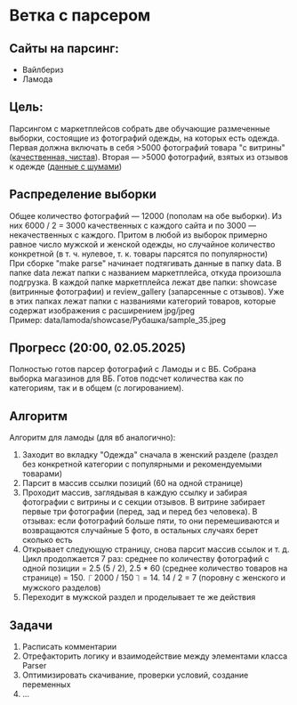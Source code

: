
# Ветка с парсером

## Сайты на парсинг:

<ul>
<li>Вайлбериз</li>
<li>Ламода</li>
</ul>

## Цель:

Парсингом с маркетплейсов собрать две обучающие размеченные выборки, состоящие из фотографий одежды, на которых есть одежда. Первая должна включать в себя >5000 фотографий товара "с витрины"([качественная, чистая](https://a.lmcdn.ru/img600x866/M/P/MP002XW1G0SE_26726427_1_v2_2x.jpg)). Вторая — >5000 фотографий, взятых из отзывов к одежде ([данные с шумами](https://a.lmcdn.ru/photoreview/?key=0b699489-c853-3c4d-7cc8-63614a3ddb69-photoreview-s3.jpeg))

## Распределение выборки

Общее количество фотографий — 12000 (пополам на обе выборки). Из них 6000 / 2 = 3000 качественных с каждого сайта и по 3000 — некачественных с каждого. Притом в любой из выборок примерно равное число мужской и женской одежды, но случайное количество конкретной (в т. ч. нулевое, т. к. товары парсятся по популярности)\
При сборке "make parse" начинает подтягивать данные в папку data. В папке data лежат папки с названием маркетплейса, откуда произошла подгрузка. В каждой папке маркетплейса лежат две папки: showcase (витринные фотографии) и review_gallery (запарсенные с отзывов). Уже в этих папках лежат папки с названиями категорий товаров, которые содержат изображения с расширением jpg/jpeg\
Пример: data/lamoda/showcase/Рубашка/sample_35.jpeg

## Прогресс (20:00, 02.05.2025)

Полностью готов парсер фотографий с Ламоды и с ВБ. Собрана выборка магазинов для ВБ. Готов подсчет количества как по категориям, так и в общем (с логированием).

## Алгоритм

Алгоритм для ламоды (для вб аналогично):
<ol>  
<li>Заходит во вкладку "Одежда" сначала в женский разделе (раздел без конкретной категории с популярными и рекомендуемыми товарами)</li>
<li>Парсит в массив ссылки позиций (60 на одной странице)</li>  
<li>Проходит массив, заглядывая в каждую ссылку и забирая фотографии с витрины и с секции отзывов. В витрине забирает первые три фотографии (перед, зад и перед без человека). В отзывах: если фотографий больше пяти, то они перемешиваются и возвращаются случайные 5 фото, в остальных случаях берет сколько есть</li>
<li>Открывает следующую страницу, снова парсит массив ссылок и т. д. Цикл продолжается 7 раз: среднее по количеству фотографий с одной позиции = 2.5 (5 / 2), 2.5 * 60 (среднее количество товаров на странице) = 150. ⎾ 2000 / 150 ⏋ = 14. 14 / 2 = 7 (поровну с женского и мужского разделов)</li>
<li>Переходит в мужской раздел и проделывает те же действия</li>  
</ol>

## Задачи

<ol>
<li>Расписать комментарии</li>
<li>Отрефакторить логику и взаимодействие между элементами класса Parser</li>
<li>Оптимизировать скачивание, проверки условий, создание переменных</li>
<li>...</li>
</ol>
